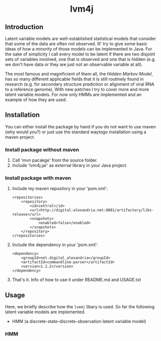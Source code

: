 <h1 align="center"> lvm4j </h1>

## Introduction

Latent variable models are well-established statistical models that consider that some of the data are often not observed. Ill' try to give some basic ideas of how a minority of those models can be implemented in Java. For the sake of simplicity I call every model to be latent if there are two disjoint sets of variables involved, one that is observed and one that is hidden (e.g. we don't have data or they are just not an observable variable at all). 

The most famous and magnificient of them all, the <i>Hidden Markov Model</i>, has so many different applicable fields that it is still routinely found in research (e.g. for secondary structure prediction or alignment of viral RNA to a reference genome). With new patches I try to cover more and more latent variable models. For now only HMMs are implemented and an example of how they are used.

## Installation
 
You can either install the package by hand if you do not want to use maven (why would you?) or just use the standard waytogo installation using a maven project.

### Install package without maven

1) 	Call 'mvn pacakge' from the source folder.
2) 	Include 'lvm4j.jar' as external library in your Java project.

### Install package with maven

1)	Include my maven repository in your 'pom.xml':
	
		<repositories>
        	<repository>
            	<id>central</id>
            	<url>http://digital-alexandria.net:8081/artifactory/libs-release</url>
            	<snapshots>
            	    <enabled>false</enabled>
            	</snapshots>
        	</repository>
    	</repositories>

2)	Include the dependency in your 'pom.xml':

	 	<dependency>
    	    <groupId>net.digital_alexandria</groupId>
    	    <artifactId>commandline-parser</artifactId>
    	    <version>1.1.2</version>
        </dependency>

3)	That's it. Info of how to use it under README.md and USAGE.txt

## Usage

Here, we briefly describe how the <code>lvm4j</code> libary is used. So far the following latent variable models are implemented.

* HMM (a discrete-state-discrete-observation latent variable model)

### HMM
